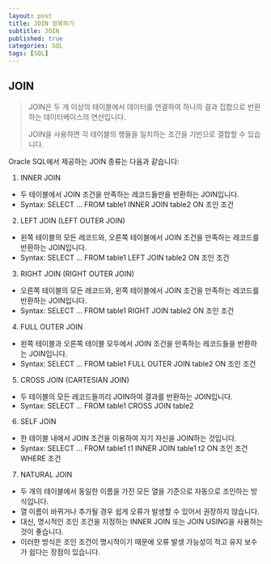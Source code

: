 ```yaml
---
layout: post
title: JOIN 정복하기
subtitle: JOIN
published: true
categories: SQL
tags: [SQL]
---
```


## JOIN
>JOIN은 두 개 이상의 테이블에서 데이터를 연결하여 하나의 결과 집합으로 반환하는 데이터베이스의 연산입니다.
>
>JOIN을 사용하면 각 테이블의 행들을 일치하는 조건을 기반으로 결합할 수 있습니다.  

Oracle SQL에서 제공하는 JOIN 종류는 다음과 같습니다:

1. INNER JOIN
- 두 테이블에서 JOIN 조건을 만족하는 레코드들만을 반환하는 JOIN입니다.
- Syntax: SELECT ... FROM table1 INNER JOIN table2 ON 조인 조건

2. LEFT JOIN (LEFT OUTER JOIN)
- 왼쪽 테이블의 모든 레코드와, 오른쪽 테이블에서 JOIN 조건을 만족하는 레코드를 반환하는 JOIN입니다.
- Syntax: SELECT ... FROM table1 LEFT JOIN table2 ON 조인 조건

3. RIGHT JOIN (RIGHT OUTER JOIN)
- 오른쪽 테이블의 모든 레코드와, 왼쪽 테이블에서 JOIN 조건을 만족하는 레코드를 반환하는 JOIN입니다.
- Syntax: SELECT ... FROM table1 RIGHT JOIN table2 ON 조인 조건

4. FULL OUTER JOIN
- 왼쪽 테이블과 오른쪽 테이블 모두에서 JOIN 조건을 만족하는 레코드들을 반환하는 JOIN입니다.
- Syntax: SELECT ... FROM table1 FULL OUTER JOIN table2 ON 조인 조건

5. CROSS JOIN (CARTESIAN JOIN)
- 두 테이블의 모든 레코드들끼리 JOIN하여 결과를 반환하는 JOIN입니다.
- Syntax: SELECT ... FROM table1 CROSS JOIN table2

6. SELF JOIN
- 한 테이블 내에서 JOIN 조건을 이용하여 자기 자신을 JOIN하는 것입니다.
- Syntax: SELECT ... FROM table1 t1 INNER JOIN table1 t2 ON 조인 조건 WHERE 조건

7. NATURAL JOIN
- 두 개의 테이블에서 동일한 이름을 가진 모든 열을 기준으로 자동으로 조인하는 방식입니다.
- 열 이름이 바뀌거나 추가될 경우 쉽게 오류가 발생할 수 있어서 권장하지 않습니다.
- 대신, 명시적인 조인 조건을 지정하는 INNER JOIN 또는 JOIN USING을 사용하는 것이 좋습니다.
- 이러한 방식은 조인 조건이 명시적이기 때문에 오류 발생 가능성이 적고 유지 보수가 쉽다는 장점이 있습니다.  

